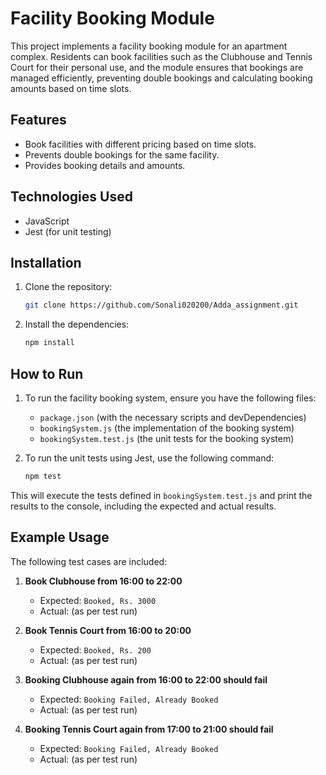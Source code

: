 # Facility Booking Module

This project implements a facility booking module for an apartment complex. Residents can book facilities such as the Clubhouse and Tennis Court for their personal use, and the module ensures that bookings are managed efficiently, preventing double bookings and calculating booking amounts based on time slots.

## Features

- Book facilities with different pricing based on time slots.
- Prevents double bookings for the same facility.
- Provides booking details and amounts.

## Technologies Used

- JavaScript
- Jest (for unit testing)

## Installation

1. Clone the repository:
    ```bash
    git clone https://github.com/Sonali020200/Adda_assignment.git
    ```

2. Install the dependencies:
    ```bash
    npm install
    ```

## How to Run

1. To run the facility booking system, ensure you have the following files:

    - `package.json` (with the necessary scripts and devDependencies)
    - `bookingSystem.js` (the implementation of the booking system)
    - `bookingSystem.test.js` (the unit tests for the booking system)

2. To run the unit tests using Jest, use the following command:
    ```bash
    npm test
    ```

This will execute the tests defined in `bookingSystem.test.js` and print the results to the console, including the expected and actual results.

## Example Usage

The following test cases are included:

1. **Book Clubhouse from 16:00 to 22:00**
    - Expected: `Booked, Rs. 3000`
    - Actual: (as per test run)

2. **Book Tennis Court from 16:00 to 20:00**
    - Expected: `Booked, Rs. 200`
    - Actual: (as per test run)

3. **Booking Clubhouse again from 16:00 to 22:00 should fail**
    - Expected: `Booking Failed, Already Booked`
    - Actual: (as per test run)

4. **Booking Tennis Court again from 17:00 to 21:00 should fail**
    - Expected: `Booking Failed, Already Booked`
    - Actual: (as per test run)



